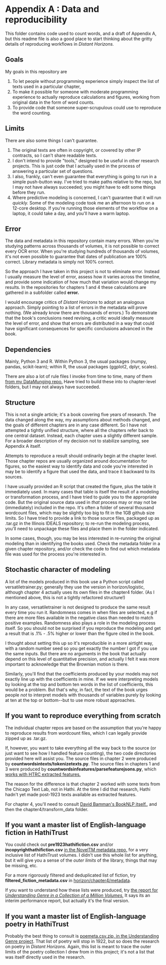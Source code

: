 Appendix A : Data and reproducibility
=====================================

This folder contains code used to count words, and a draft of Appendix A, but this readme file is also a good place to start thinking about the gritty details of reproducing workflows in *Distant Horizons.*

Goals
-----

My goals in this repository are

1. To let people without programming experience simply inspect the list of texts used in a particular chapter, 
2. To make it possible for someone with moderate programming experience to actually reproduce calculations and figures, working from original data in the form of word counts.
3. To provide code that someone super-scrupulous could use to reproduce the word counting.

Limits
------

There are also some things I can't guarantee. 

1. The original texts are often in copyright, or covered by other IP contracts, so I can't share readable texts.
2. I don't intend to provide "tools," designed to be useful in other research projects. This is just code that I actually used in the process of answering a particular set of questions.
3. I also, frankly, can't even guarantee that everything is going to run in a simple push-button way. I've tried to make paths relative to the repo, but I may not have always succeeded; you might have to edit some things before they run.
4. Where predictive modeling is concerned, I can't guarantee that it will run *quickly.* Some of the modeling code took me an afternoon to run on a 12-core desktop. If you're running those elements of the workflow on a laptop, it could take a day, and you'll have a warm laptop.

Error
-----
The data and metadata in this repository contain many errors. When you're studying patterns across thousands of volumes, it is not possible to correct every OCR error. When you're studying hundreds of thousands of volumes, it's not even possible to guarantee that dates of publication are 100% correct. Library metadata is simply not 100% correct.

So the approach I have taken in this project is not to eliminate error. Instead I usually measure the level of error, assess how it varies across the timeline, and provide some indication of how much that variation would change my results. In the repositories for chapters 1 and 4 these calculations are gathered in a subfolder called **error.** 

I would encourage critics of *Distant Horizons* to adopt an analogous approach. Simply pointing to a list of errors in the metadata will prove nothing. (We already know there are thousands of errors.) To demonstrate that the book's conclusions need revising, a critic would ideally measure the level of error, and show that errors are distributed in a way that could have significant consequences for specific conclusions advanced in the book.

Dependencies
------------

Mainly, Python 3 and R. Within Python 3, the usual packages (numpy, pandas, scikit-learn); within R, the usual packages (ggplot2, dplyr, scales). 

There are also a lot of rule files I invoke from time to time, many of them [from my DataMunging repo.](https://github.com/tedunderwood/DataMunging/tree/master/rulesets) Have tried to build these into to chapter-level folders, but I may not always have succeeded.

Structure
---------

This is not a single article; it's a book covering five years of research. The data changed along the way, my assumptions about methods changed, and the goals of different chapters are in any case different. So I have not attempted a tightly unified structure, where all the chapters refer back to one central dataset. Instead, each chapter uses a slightly different sample. For a broader description of my decision not to stabilize sampling, see Appendix A itself.

Attempts to reproduce a result should ordinarily begin at the chapter level. Those chapter repos are usually organized around documentation for figures, so the easiest way to identify data and code you're interested in may be to identify a figure that used the data, and trace it backward to its sources.

I have usually provided an R script that created the figure, plus the table it immediately used. In many cases that table is itself the result of a modeling or transformation process, and I have tried to guide you to the appropriate code. But the original source data used in *that* process may or may not be (immediately) included in the repo. It's often a folder of several thousand wordcount files, which may be slightly too big to fit in the 1GB github size limits. So I have tried to provide a link to those source files, packaged up as .tar.gz in the Illinois IDEALS repository; to re-run the modeling process, you'll need to unpackage these files and place them in the folder indicated.

In some cases, though, you may be less interested in re-running the original modeling than in identifying the books used. Check the metadata folder in a given chapter repository, and/or check the code to find out which metadata file was used for the process you're interested in.

Stochastic character of modeling
--------------------------------

A lot of the models produced in this book use a Python script called versatiletrainer.py; generally they use the version in horizon/logistic, although chapter 4 actually uses its own files in the chapter4 folder. (As I mentioned above, this is not a tightly refactored structure!) 

In any case, versatiletrainer is not designed to produce the same result every time you run it. Randomness comes in when files are selected, e.g if there are more files available in the negative class than needed to match positive examples. Randomness also plays a role in the modeling process itself. So you should not be surprised if you reproduce the modeling and get a result that is .1% - .5% higher or lower than the figure cited in the book.

I thought about setting this up so it's reproducible in a more airtight way, with a random number seed so you get exactly the number I got if you use the same inputs. But there are no arguments in the book that actually depend on this level of quantitative precision, and actually I felt it was more important to acknowledge that the Brownian motion is there.

Similarly, you'll find that the coefficients produced by your models may not exactly line up with the coefficients in mine. If we were interpreting models by looking at the top and bottom ten words in the list of coefficients, this would be a problem. But that's why, in fact, the text of the book urges people *not* to interpret models with thousands of variables purely by looking at ten at the top or bottom--but to use more robust approaches.

If you want to reproduce everything from scratch
-------------------------------------------------------

The individual chapter repos are based on the assumption that you're happy to reproduce results from wordcount files, which I can legally provide zipped up as .tar.gz.

If, however, you want to take everything all the way back to the source (or just want to see how I handled feature counting), the two code directories provided here will assist you. The source files in chapter 2 were produced by **countwordsintexts/tokenizetexts.py**. The source files in chapters 1 and 3 were produced by **countwordsinfeatures/parsefeaturejsons.py**, which [works with HTRC extracted features.](https://wiki.htrc.illinois.edu/display/COM/Extracted+Features+Dataset)

The reason for the difference is that chapter 2 worked with some texts from the Chicago Text Lab, not in Hathi. At the time I did that research, Hathi hadn't yet made post-1923 texts available as extracted features.

For chapter 4, you'll need to consult [David Bamman's BookNLP itself.](https://github.com/dbamman/book-nlp), and then the chapter4/transform_data folder.

If you want a master list of English-language fiction in HathiTrust
----------------------------------

You could check out **pre1923hathifiction.csv** and/or **incopyrighthathifiction.csv** [in the NovelTM metadata repo,](https://github.com/tedunderwood/noveltmmeta) for a very inclusive list of HathiTrust volumes. I didn't use this whole list for anything, but it will give you a sense of the *outer limits* of the library, things that may be missing, etc.

For a more rigorously filtered and deduplicated list of fiction, try **filtered_fiction_metadata.csv** in [horizon/chapter4/metadata](https://github.com/tedunderwood/horizon/tree/master/chapter4/metadata).

If you want to understand how these lists were produced, try [the report for *Understanding Genre in a Collection of a Million Volumes.*](https://figshare.com/articles/Understanding_Genre_in_a_Collection_of_a_Million_Volumes_Interim_Report/1281251) It says its an interim performance report, but actually it's the final version.

If you want a master list of English-language poetry in HathiTrust
-----------------------------------

Probably the best thing to consult is [poemeta.csv.zip, in the Understanding Genre project](https://figshare.com/articles/Page_Level_Genre_Metadata_for_English_Language_Volumes_in_HathiTrust_1700_1922/1279201). That list of poetry will stop in 1922, but so does the research on poetry in *Distant Horizons.* Again, this list is meant to trace the outer limits of the poetry collection I drew from in this project; it's not a list that was itself directly used in the research.





